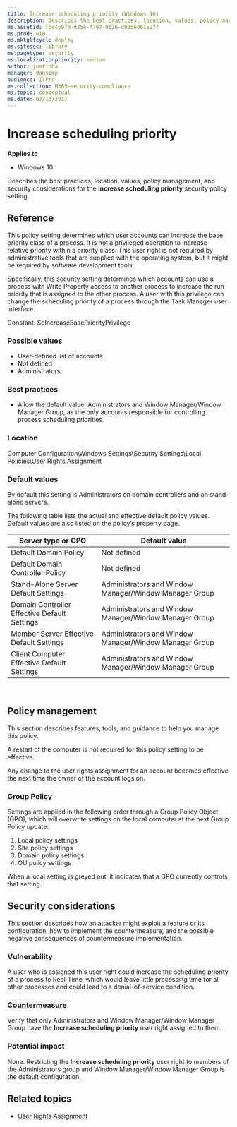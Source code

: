 ```yaml
---
title: Increase scheduling priority (Windows 10)
description: Describes the best practices, location, values, policy management, and security considerations for the Increase scheduling priority security policy setting.
ms.assetid: fbec5973-d35e-4797-9626-d0d56061527f
ms.prod: w10
ms.mktglfcycl: deploy
ms.sitesec: library
ms.pagetype: security
ms.localizationpriority: medium
author: justinha
manager: dansimp
audience: ITPro
ms.collection: M365-security-compliance
ms.topic: conceptual
ms.date: 07/13/2017
---
```


# Increase scheduling priority

**Applies to**
-   Windows 10

Describes the best practices, location, values, policy management, and security considerations for the **Increase scheduling priority** security policy setting.

## Reference

This policy setting determines which user accounts can increase the base priority class of a process. It is not a privileged operation to increase relative priority within a priority class. This user right is not required by administrative tools that are supplied with the operating system, but it might be required by software development tools.

Specifically, this security setting determines which accounts can use a process with Write Property access to another process to increase the run priority that is assigned to the other process. A user with this privilege can change the scheduling priority of a process through the Task Manager user interface.

Constant: SeIncreaseBasePriorityPrivilege

### Possible values

-   User-defined list of accounts
-   Not defined
-   Administrators

### Best practices

-   Allow the default value, Administrators and Window Manager/Window Manager Group, as the only accounts responsible for controlling process scheduling priorities.

### Location

Computer Configuration\\Windows Settings\\Security Settings\\Local Policies\\User Rights Assignment

### Default values

By default this setting is Administrators on domain controllers and on stand-alone servers.

The following table lists the actual and effective default policy values. Default values are also listed on the policy’s property page.

| Server type or GPO | Default value |
| - | - |
| Default Domain Policy| Not defined| 
| Default Domain Controller Policy| Not defined| 
| Stand-Alone Server Default Settings | Administrators and Window Manager/Window Manager Group| 
| Domain Controller Effective Default Settings | Administrators and Window Manager/Window Manager Group| 
| Member Server Effective Default Settings | Administrators and Window Manager/Window Manager Group|
| Client Computer Effective Default Settings | Administrators and Window Manager/Window Manager Group| 
 
## Policy management

This section describes features, tools, and guidance to help you manage this policy.

A restart of the computer is not required for this policy setting to be effective.

Any change to the user rights assignment for an account becomes effective the next time the owner of the account logs on.

### Group Policy

Settings are applied in the following order through a Group Policy Object (GPO), which will overwrite settings on the local computer at the next Group Policy update:

1.  Local policy settings
2.  Site policy settings
3.  Domain policy settings
4.  OU policy settings

When a local setting is greyed out, it indicates that a GPO currently controls that setting.

## Security considerations

This section describes how an attacker might exploit a feature or its configuration, how to implement the countermeasure, and the possible negative consequences of countermeasure implementation.

### Vulnerability

A user who is assigned this user right could increase the scheduling priority of a process to Real-Time, which would leave little processing time for all other processes and could lead to a denial-of-service condition.

### Countermeasure

Verify that only Administrators and Window Manager/Window Manager Group have the **Increase scheduling priority** user right assigned to them.

### Potential impact

None. Restricting the **Increase scheduling priority** user right to members of the Administrators group and Window Manager/Window Manager Group is the default configuration.

## Related topics

- [User Rights Assignment](user-rights-assignment.md)
